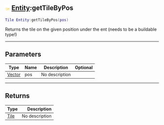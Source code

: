 ## ![shared](../../.gitbook/assets/shared.png) [Entity](entity):getTileByPos

```lua
Tile Entity:getTileByPos(pos)
```

Returns the tile on the given position under the ent (needs to be a buildable type!)

------
## Parameters

| Type   | Name | Description | Optional |
| ------ | ---- | ----------- | -------: |
| [Vector](vector) | pos | No description |  |


------
## Returns

| Type   | Description |
| ------ | ----------: |
| [Tile](tile) | No description |

